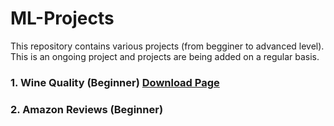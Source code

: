 # ML-Projects

This repository contains various projects (from begginer to advanced level). This is an ongoing project and projects are being added on a regular basis.

### 1. Wine Quality (Beginner) [Download Page](https://github.com/bzkarimi/ML-Projects/tree/main/wine-quality)

### 2. Amazon Reviews (Beginner)
